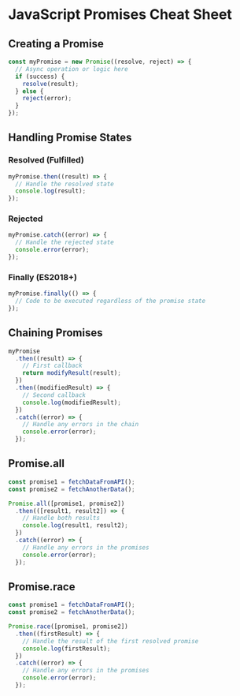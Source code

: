 # JavaScript Promises Cheat Sheet

## Creating a Promise

```javascript
const myPromise = new Promise((resolve, reject) => {
  // Async operation or logic here
  if (success) {
    resolve(result);
  } else {
    reject(error);
  }
});
```

## Handling Promise States

### Resolved (Fulfilled)

```javascript
myPromise.then((result) => {
  // Handle the resolved state
  console.log(result);
});
```

### Rejected

```javascript
myPromise.catch((error) => {
  // Handle the rejected state
  console.error(error);
});
```

### Finally (ES2018+)

```javascript
myPromise.finally(() => {
  // Code to be executed regardless of the promise state
});
```

## Chaining Promises

```javascript
myPromise
  .then((result) => {
    // First callback
    return modifyResult(result);
  })
  .then((modifiedResult) => {
    // Second callback
    console.log(modifiedResult);
  })
  .catch((error) => {
    // Handle any errors in the chain
    console.error(error);
  });
```

## Promise.all

```javascript
const promise1 = fetchDataFromAPI();
const promise2 = fetchAnotherData();

Promise.all([promise1, promise2])
  .then(([result1, result2]) => {
    // Handle both results
    console.log(result1, result2);
  })
  .catch((error) => {
    // Handle any errors in the promises
    console.error(error);
  });
```

## Promise.race

```javascript
const promise1 = fetchDataFromAPI();
const promise2 = fetchAnotherData();

Promise.race([promise1, promise2])
  .then((firstResult) => {
    // Handle the result of the first resolved promise
    console.log(firstResult);
  })
  .catch((error) => {
    // Handle any errors in the promises
    console.error(error);
  });
